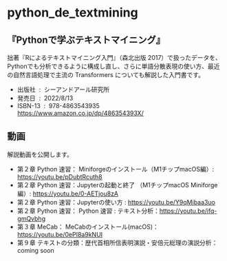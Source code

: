 # python_de_textmining


## 『Pythonで学ぶテキストマイニング』

拙著『Rによるテキストマイニング入門』（森北出版 2017）で扱ったデータを、Pythonでも分析できるように構成し直し、さらに単語分散表現の使い方、最近の自然言語処理で主流の Transformers についても解説した入門書です。

- 出版社 ‏ : ‎ シーアンドアール研究所
- 発売日 ‏ : ‎ 2022/8/13
- ISBN-13 ‏ : ‎ 978-4863543935  https://www.amazon.co.jp/dp/486354393X/

## 動画

解説動画を公開します。
 
- 第２章 Python 速習： Miniforgeのインストール（M1チップmacOS編）: https://youtu.be/pDubtRcuth8
- 第２章 Python 速習：Jupyterの起動と終了 （M1チップmacOS Miniforge編）: https://youtu.be/0-AETjou8zA
- 第２章 Python 速習：Jupyterの使い方 : https://youtu.be/Y9qMibaa3uo
- 第２章 Python 速習： Python 速習 : テキスト分析：https://youtu.be/ifq-gmQvbhg
- 第３章 MeCab： MeCabのインストール(macOS)： https://youtu.be/0ePI8a9kNUI
- 第９章 テキストの分類：歴代首相所信表明演説・安倍元総理の演説分析： coming soon

